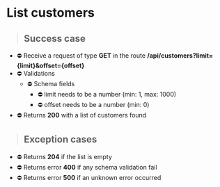 # List customers

> ## Success case

* ⛔️ Receive a request of type **GET** in the route **/api/customers?limit={limit}&offset={offset}**
* ⛔️ Validations
    * ⛔️ Schema fields
        * ⛔️ limit needs to be a number (min: 1, max: 1000)
        * ⛔️ offset needs to be a number (min: 0)
* ⛔️ Returns **200** with a list of customers found

> ## Exception cases

* ⛔️ Returns **204** if the list is empty
* ⛔️ Returns error **400** if any schema validation fail
* ⛔️ Returns error **500** if an unknown error occurred